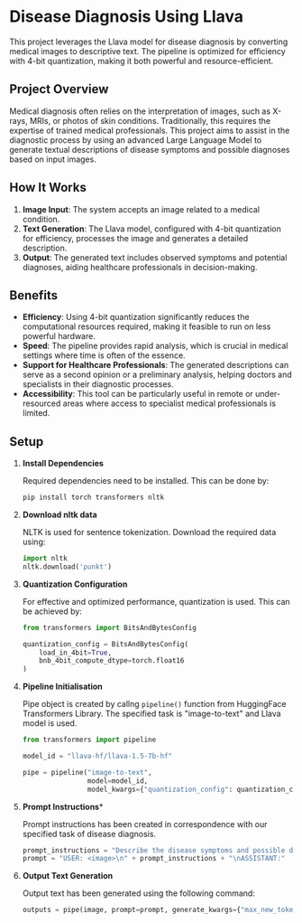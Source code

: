 # Disease Diagnosis Using Llava

This project leverages the Llava model for disease diagnosis by converting medical images to descriptive text. The pipeline is optimized for efficiency with 4-bit quantization, making it both powerful and resource-efficient.

## Project Overview

Medical diagnosis often relies on the interpretation of images, such as X-rays, MRIs, or photos of skin conditions. Traditionally, this requires the expertise of trained medical professionals. This project aims to assist in the diagnostic process by using an advanced Large Language Model to generate textual descriptions of disease symptoms and possible diagnoses based on input images.

## How It Works

1. **Image Input**: The system accepts an image related to a medical condition.
2. **Text Generation**: The Llava model, configured with 4-bit quantization for efficiency, processes the image and generates a detailed description.
3. **Output**: The generated text includes observed symptoms and potential diagnoses, aiding healthcare professionals in decision-making.

## Benefits

- **Efficiency**: Using 4-bit quantization significantly reduces the computational resources required, making it feasible to run on less powerful hardware.
- **Speed**: The pipeline provides rapid analysis, which is crucial in medical settings where time is often of the essence.
- **Support for Healthcare Professionals**: The generated descriptions can serve as a second opinion or a preliminary analysis, helping doctors and specialists in their diagnostic processes.
- **Accessibility**: This tool can be particularly useful in remote or under-resourced areas where access to specialist medical professionals is limited.

## Setup

1. **Install Dependencies**

   Required dependencies need to be installed. This can be done by:
   ```bash
   pip install torch transformers nltk
   ```

2. **Download nltk data**

   NLTK is used for sentence tokenization. Download the required data using:
   ```python
   import nltk
   nltk.download('punkt')
   ```

3. **Quantization Configuration**

   For effective and optimized performance, quantization is used. This can be achieved by:
   ```python
   from transformers import BitsAndBytesConfig

   quantization_config = BitsAndBytesConfig(
       load_in_4bit=True,
       bnb_4bit_compute_dtype=torch.float16
   )
   ```

4. **Pipeline Initialisation**
   
   Pipe object is created by callng ```pipeline()``` function from HuggingFace Transformers Library. The 
   specified task is "image-to-text" and Llava model is used.
   ```python
   from transformers import pipeline

   model_id = "llava-hf/llava-1.5-7b-hf"
   
   pipe = pipeline("image-to-text",
                   model=model_id,
                   model_kwargs={"quantization_config": quantization_config})
   ```

5. **Prompt Instructions***

   Prompt instructions has been created in correspondence with our specified task of disease diagnosis.
   ```python
   prompt_instructions = "Describe the disease symptoms and possible diagnosis based on the image."
   prompt = "USER: <image>\n" + prompt_instructions + "\nASSISTANT:"

6. **Output Text Generation**

   Output text has been generated using the following command:
   ```python
   outputs = pipe(image, prompt=prompt, generate_kwargs={"max_new_tokens": 200})
   ```
